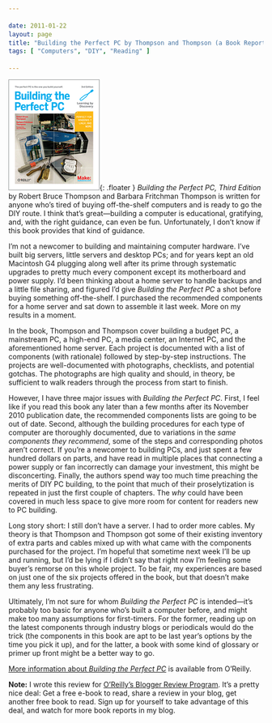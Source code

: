 ```yaml
---

date: 2011-01-22
layout: page
title: "Building the Perfect PC by Thompson and Thompson (a Book Report)"
tags: [ "Computers", "DIY", "Reading" ]

---
```


![cover](/assets/images/content/building-perfect-pc.gif){: .floater }
*Building the Perfect PC, Third Edition* by Robert Bruce Thompson and
Barbara Fritchman Thompson is written for anyone who’s tired of buying
off-the-shelf computers and is ready to go the DIY route. I think that’s
great&mdash;building a computer is educational, gratifying, and, with
the right guidance, can even be fun. Unfortunately, I don’t know if this
book provides that kind of guidance.

I’m not a newcomer to building and maintaining computer hardware. I’ve
built big servers, little servers and desktop PCs; and for years kept an
old Macintosh G4 plugging along well after its prime through systematic
upgrades to pretty much every component except its motherboard and power
supply. I’d been thinking about a home server to handle backups and a
little file sharing, and figured I’d give *Building the Perfect PC* a
shot before buying something off-the-shelf. I purchased the recommended
components for a home server and sat down to assemble it last week. More
on my results in a moment.

In the book, Thompson and Thompson cover building a budget PC, a
mainstream PC, a high-end PC, a media center, an Internet PC, and the
aforementioned home server. Each project is documented with a list of
components (with rationale) followed by step-by-step instructions. The
projects are well-documented with photographs, checklists, and potential
gotchas. The photographs are high quality and should, in theory, be
sufficient to walk readers through the process from start to finish.

However, I have three major issues with *Building the Perfect PC*.
First, I feel like if you read this book any later than a few months
after its November 2010 publication date, the recommended components
lists are going to be out of date. Second, although the building
procedures for each type of computer are thoroughly documented, due to
variations in the *same components they recommend*, some of the steps
and corresponding photos aren’t correct. If you’re a newcomer to
building PCs, and just spent a few hundred dollars on parts, and have
read in multiple places that connecting a power supply or fan
incorrectly can damage your investment, this might be disconcerting.
Finally, the authors spend way too much time preaching the merits of DIY
PC building, to the point that much of their proselytization is repeated
in just the first couple of chapters. The *why* could have been covered
in much less space to give more room for content for readers new to PC
building.

Long story short: I still don’t have a server. I had to order more
cables. My theory is that Thompson and Thompson got some of their
existing inventory of extra parts and cables mixed up with what came
with the components purchased for the project. I’m hopeful that sometime
next week I’ll be up and running, but I’d be lying if I didn’t say that
right now I’m feeling some buyer’s remorse on this whole project. To be
fair, my experiences are based on just one of the six projects offered
in the book, but that doesn’t make them any less frustrating.

Ultimately, I’m not sure for whom *Building the Perfect PC* is
intended&mdash;it’s probably too basic for anyone who’s built a computer
before, and might make too many assumptions for first-timers. For the
former, reading up on the latest components through industry blogs or
periodicals would do the trick (the components in this book are apt to
be last year’s options by the time you pick it up), and for the latter,
a book with some kind of glossary or primer up front might be a better
way to go.

[More information about *Building the Perfect
PC*](http://oreilly.com/catalog/9781449388249/) is available from
O’Reilly.

**Note:** I wrote this review for [O’Reilly’s Blogger Review
Program](http://oreilly.com/bloggers/). It’s a pretty nice deal: Get a
free e-book to read, share a review in your blog, get another free book
to read. Sign up for yourself to take advantage of this deal, and watch
for more book reports in my blog.
